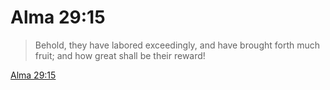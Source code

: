 # Alma 29:15

> Behold, they have labored exceedingly, and have brought forth much fruit; and how great shall be their reward!

[Alma 29:15](https://www.churchofjesuschrist.org/study/scriptures/bofm/alma/29?lang=eng&id=p15#p15)


